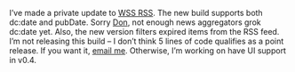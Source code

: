 I’ve made a private update to [WSS RSS](prj_sharepointsynd.aspx). The
new build supports both dc:date and pubDate. Sorry
[Don](http://www.gotdotnet.com/team/dbox/default.aspx), not enough news
aggregators grok dc:date yet. Also, the new version filters expired
items from the RSS feed. I’m not releasing this build – I don’t think 5
lines of code qualifies as a point release. If you want it, [email
me](mailto:devhawk@outlook.com). Otherwise, I’m working on have UI support
in v0.4.
